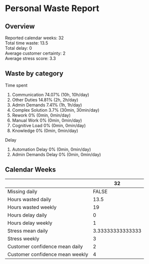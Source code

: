 # Personal Waste Report

## Overview

Reported calendar weeks: 32  
Total time waste: 13.5  
Total delay: 0  
Average customer certainty: 2  
Average stress score: 3.3  

## Waste by category

Time spent
  1. Communication 74.07% (10h, 10h/day)
  2. Other Duties 14.81% (2h, 2h/day)
  3. Admin Demands 7.41% (1h, 1h/day)
  4. Complex Solution 3.7% (30min, 30min/day)
  5. Rework 0% (0min, 0min/day)
  6. Manual Work 0% (0min, 0min/day)
  7. Cognitive Load 0% (0min, 0min/day)
  8. Knowledge 0% (0min, 0min/day)

Delay
  1. Automation Delay 0% (0min, 0min/day)
  2. Admin Demands Delay 0% (0min, 0min/day)

## Calendar Weeks

|  | 32 | 
|---|---|
| Missing daily | FALSE | 
| Hours wasted daily | 13.5 | 
| Hours wasted weekly | 19 | 
| Hours delay daily | 0 | 
| Hours delay weekly | 1 | 
| Stress mean daily | 3.33333333333333 | 
| Stress weekly | 3 | 
| Customer confidence mean daily | 2 | 
| Customer confidence mean weekly | 4 | 
